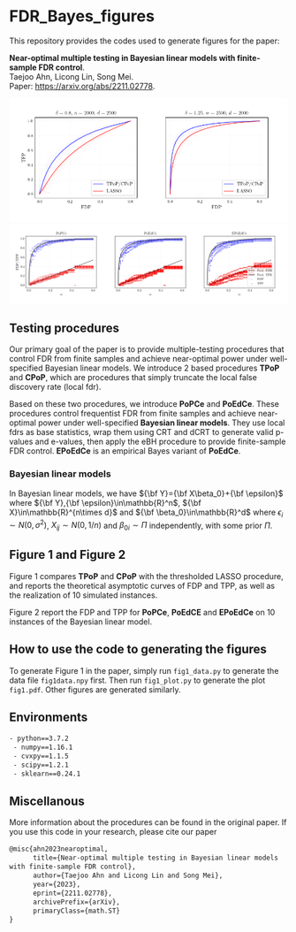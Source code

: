 # FDR_Bayes_figures
 
This repository provides the codes used to generate figures for the paper:

**Near-optimal multiple testing in Bayesian linear models with finite-sample FDR control**.  
Taejoo Ahn, Licong Lin, Song Mei.  
Paper: https://arxiv.org/abs/2211.02778.

![](fig1.png)
![](fig2.png)


## Testing procedures

Our primary goal of the paper is to provide multiple-testing procedures that control FDR from finite samples and achieve near-optimal power under well-specified Bayesian linear models. We introduce 2 based procedures **TPoP** and **CPoP**, which are procedures that simply truncate the local false discovery rate (local fdr). 

Based on these two procedures, we introduce **PoPCe** and **PoEdCe**. These procedures control frequentist FDR from finite samples and achieve near-optimal power under well-specified **Bayesian linear models**. They use local fdrs as base statistics, wrap them using CRT and dCRT to generate valid p-values and e-values, then apply the eBH procedure to provide finite-sample FDR control. **EPoEdCe** is an empirical Bayes variant of **PoEdCe**.  

### Bayesian linear models

In Bayesian linear models, we have ${\bf Y}={\bf X\beta_0}+{\bf \epsilon}$ where ${\bf Y},{\bf \epsilon}\in\mathbb{R}^n$, ${\bf X}\in\mathbb{R}^{n\times d}$ and ${\bf \beta_0}\in\mathbb{R}^d$ where $\epsilon_i\sim N(0,\sigma^2)$, $X_{ij}\sim N(0,1/n)$ and $\beta_{0i}\sim\Pi$ independently, with some prior $\Pi$.

## Figure 1 and Figure 2

Figure 1 compares **TPoP** and **CPoP** with the thresholded LASSO procedure, and reports the theoretical asymptotic curves of FDP and TPP, as well as the realization of 10 simulated instances. 

Figure 2 report the FDP and TPP for **PoPCe**, **PoEdCE** and **EPoEdCe** on 10 instances of the Bayesian linear model. 

## How to use the code to generating the figures

To generate Figure 1 in the paper, simply run `fig1_data.py` to generate the data file `fig1data.npy` first. Then run `fig1_plot.py` to generate the plot `fig1.pdf`. Other figures are generated similarly. 

## Environments

```
- python==3.7.2
 - numpy==1.16.1
 - cvxpy==1.1.5
 - scipy==1.2.1
 - sklearn==0.24.1
```

## Miscellanous
  
More information about the procedures can be found in the original paper. 
If you use this code in your research, please cite our paper
```
@misc{ahn2023nearoptimal,
      title={Near-optimal multiple testing in Bayesian linear models with finite-sample FDR control}, 
      author={Taejoo Ahn and Licong Lin and Song Mei},
      year={2023},
      eprint={2211.02778},
      archivePrefix={arXiv},
      primaryClass={math.ST}
}
```

